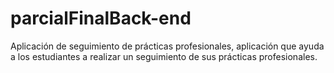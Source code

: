 # parcialFinalBack-end
Aplicación de seguimiento de prácticas profesionales, aplicación que ayuda a los estudiantes a realizar un seguimiento de sus prácticas profesionales.

